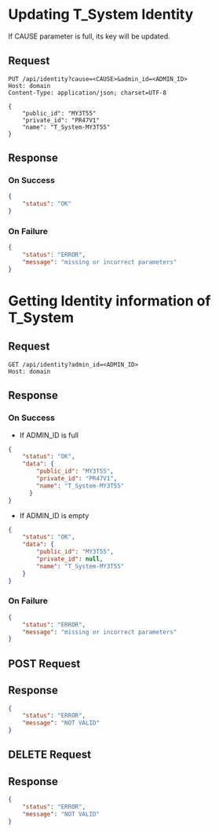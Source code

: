 # Updating T_System Identity
If CAUSE parameter is full, its key will be updated.

## Request
```http
PUT /api/identity?cause=<CAUSE>&admin_id=<ADMIN_ID>
Host: domain
Content-Type: application/json; charset=UTF-8

{
    "public_id": "MY3T55"
    "private_id": "PR47V1"
    "name": "T_System-MY3T55"
}
```

## Response
### On Success
```json
{
    "status": "OK"
}
```

### On Failure
```json
{
    "status": "ERROR",
    "message": "missing or incorrect parameters"
}
```

# Getting Identity information of T_System

## Request
```http
GET /api/identity?admin_id=<ADMIN_ID>
Host: domain
```

## Response
### On Success
- If ADMIN_ID is full
```json
{
    "status": "OK",
    "data": {
        "public_id": "MY3T55",
        "private_id": "PR47V1",
        "name": "T_System-MY3T55"
      }
}
```
- If ADMIN_ID is empty
```json
{
    "status": "OK",
    "data": {
        "public_id": "MY3T55",
        "private_id": null,
        "name": "T_System-MY3T55"
    }
}
```

### On Failure
```json
{
    "status": "ERROR",
    "message": "missing or incorrect parameters"
}
```

## POST Request

## Response

```json
{
    "status": "ERROR",
    "message": "NOT VALID"
}
```

## DELETE Request

## Response

```json
{
    "status": "ERROR",
    "message": "NOT VALID"
}
```
